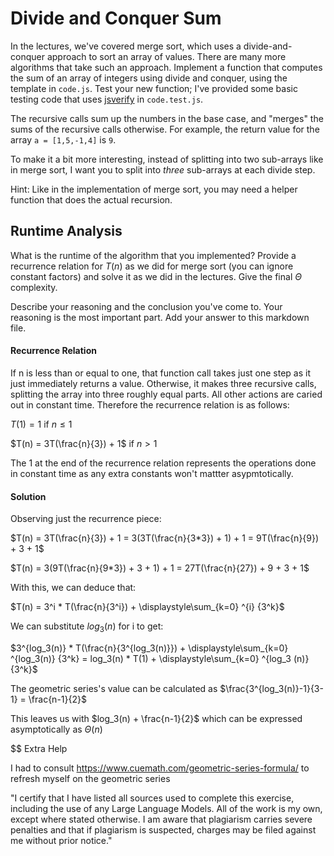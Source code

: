 # Divide and Conquer Sum

In the lectures, we've covered merge sort, which uses a divide-and-conquer
approach to sort an array of values. There are many more algorithms that take
such an approach. Implement a function that computes the sum of an array of
integers using divide and conquer, using the template in `code.js`. Test your
new function; I've provided some basic testing code that uses
[jsverify](https://jsverify.github.io/) in `code.test.js`.

The recursive calls sum up the numbers in the base case, and "merges" the sums
of the recursive calls otherwise. For example, the return value for the array `a
= [1,5,-1,4]` is `9`.

To make it a bit more interesting, instead of splitting into two sub-arrays like
in merge sort, I want you to split into *three* sub-arrays at each divide step.

Hint: Like in the implementation of merge sort, you may need a helper function
that does the actual recursion.

## Runtime Analysis

What is the runtime of the algorithm that you implemented? Provide a recurrence
relation for $T(n)$ as we did for merge sort (you can ignore constant factors)
and solve it as we did in the lectures. Give the final $\Theta$ complexity.

Describe your reasoning and the conclusion you've come to. Your reasoning is the
most important part. Add your answer to this markdown file.

#### Recurrence Relation

If n is less than or equal to one, that function call takes just one step as it 
just immediately returns a value. Otherwise, it makes three recursive calls, splitting
the array into three roughly equal parts. All other actions are caried out in constant
time. Therefore the recurrence relation is as follows:

$T(1) = 1$ if $n \le 1$

$T(n) = 3T(\frac{n}{3}) + 1$ if $n > 1$

The 1 at the end of the recurrence relation represents the operations done in constant
time as any extra constants won't mattter asypmtotically. 

#### Solution

Observing just the recurrence piece:

$T(n) = 3T(\frac{n}{3}) + 1 = 3(3T(\frac{n}{3*3}) + 1) + 1 = 9T(\frac{n}{9}) + 3 + 1$

$T(n) = 3(9T(\frac{n}{9*3}) + 3 + 1) + 1 = 27T(\frac{n}{27}) + 9 + 3 + 1$

With this, we can deduce that:

$T(n) = 3^i * T(\frac{n}{3^i}) + \displaystyle\sum_{k=0} ^{i} {3^k}$ 

We can substitute $log_3 (n)$ for i to get:

$3^{log_3(n)} * T(\frac{n}{3^{log_3(n)}}) + \displaystyle\sum_{k=0} ^{log_3(n)} {3^k} = log_3(n) * T(1) + \displaystyle\sum_{k=0} ^{log_3 (n)} {3^k}$

The geometric series's value can be calculated as $\frac{3^{log_3(n)}-1}{3-1} = \frac{n-1}{2}$

This leaves us with $log_3(n) + \frac{n-1}{2}$ which can be expressed asymptotically as $\Theta(n)$

$$ Extra Help

I had to consult https://www.cuemath.com/geometric-series-formula/ to refresh myself on the geometric series

"I certify that I have listed all sources used to complete this exercise, 
including the use of any Large Language Models. All of the work is my own, 
except where stated otherwise. I am aware that plagiarism carries severe 
penalties and that if plagiarism is suspected, charges may be filed against 
me without prior notice."
